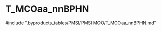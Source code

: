 # T_MCOaa_nnBPHN

<!-- ATTENTION : Ne pas supprimer ou modifier la ligne ci-dessous -->
#include ".byproducts_tables/PMSI/PMSI MCO/T_MCOaa_nnBPHN.md"
<!-- ATTENTION : Ne pas supprimer ou modifier la ligne ci-dessus -->
